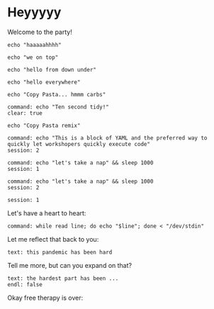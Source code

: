 # Heyyyyy

Welcome to the party!

```execute
echo "haaaaahhhh"
```

```execute-1
echo "we on top"
```

```execute-2
echo "hello from down under"
```

```execute-all
echo "hello everywhere"
```

```copy
echo "Copy Pasta... hmmm carbs"
```

```terminal:execute
command: echo "Ten second tidy!"
clear: true
```

```copy-and-edit
echo "Copy Pasta remix"
```

```terminal:execute
command: echo "This is a block of YAML and the preferred way to quickly let workshopers quickly execute code"
session: 2
```

```terminal:execute
command: echo "let's take a nap" && sleep 1000
session: 1
```

```terminal:execute
command: echo "let's take a nap" && sleep 1000
session: 2
```

```terminal:interrupt
session: 1
```

Let's have a heart to heart:

```terminal:execute
command: while read line; do echo "$line"; done < "/dev/stdin"
```

Let me reflect that back to you:

```terminal:input
text: this pandemic has been hard
```

Tell me more, but can you expand on that?

```terminal:input
text: the hardest part has been ...
endl: false
```

Okay free therapy is over:

```terminal:interrupt-all
```

